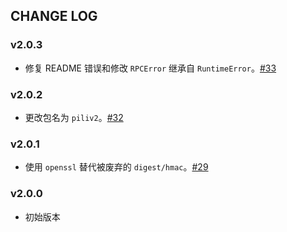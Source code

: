 ## CHANGE LOG

### v2.0.3

- 修复 README 错误和修改 `RPCError` 继承自 `RuntimeError`。[#33](https://github.com/pili-engineering/pili-sdk-ruby/pull/33)

### v2.0.2

- 更改包名为 `piliv2`。[#32](https://github.com/pili-engineering/pili-sdk-ruby/pull/32)

### v2.0.1

- 使用 `openssl` 替代被废弃的 `digest/hmac`。[#29](https://github.com/pili-engineering/pili-sdk-ruby/pull/29)

### v2.0.0

- 初始版本
